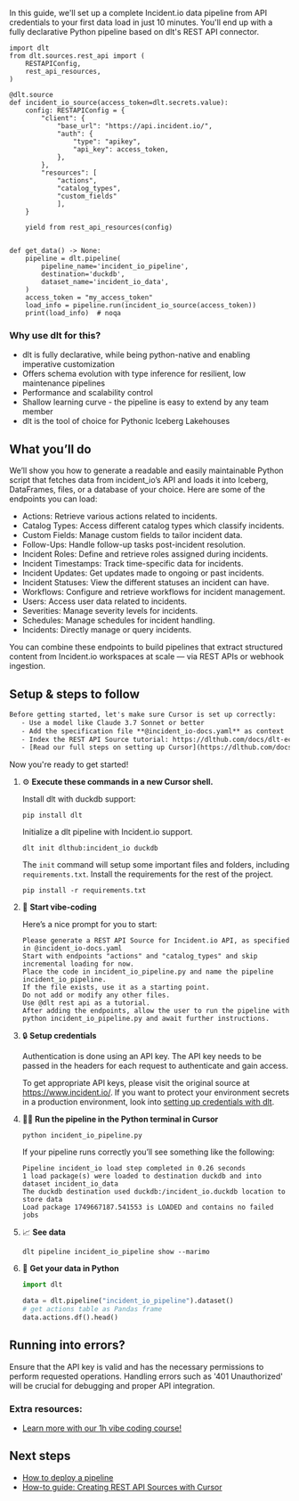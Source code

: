 In this guide, we'll set up a complete Incident.io data pipeline from API credentials to your first data load in just 10 minutes. You'll end up with a fully declarative Python pipeline based on dlt's REST API connector.

```python-outcome
import dlt
from dlt.sources.rest_api import (
    RESTAPIConfig,
    rest_api_resources,
)

@dlt.source
def incident_io_source(access_token=dlt.secrets.value):
    config: RESTAPIConfig = {
        "client": {
            "base_url": "https://api.incident.io/",
            "auth": {
                "type": "apikey",
                "api_key": access_token,
            },
        },
        "resources": [
            "actions",
            "catalog_types",
            "custom_fields"
            ],
    }

    yield from rest_api_resources(config)


def get_data() -> None:
    pipeline = dlt.pipeline(
        pipeline_name='incident_io_pipeline',
        destination='duckdb',
        dataset_name='incident_io_data', 
    )
    access_token = "my_access_token"
    load_info = pipeline.run(incident_io_source(access_token))
    print(load_info)  # noqa
```

### Why use dlt for this?

- dlt is fully declarative, while being python-native and enabling imperative customization
- Offers schema evolution with type inference for resilient, low maintenance pipelines
- Performance and scalability control
- Shallow learning curve - the pipeline is easy to extend by any team member
- dlt is the tool of choice for Pythonic Iceberg Lakehouses

## What you’ll do

We’ll show you how to generate a readable and easily maintainable Python script that fetches data from incident_io’s API and loads it into Iceberg, DataFrames, files, or a database of your choice. Here are some of the endpoints you can load:

- Actions: Retrieve various actions related to incidents.
- Catalog Types: Access different catalog types which classify incidents.
- Custom Fields: Manage custom fields to tailor incident data.
- Follow-Ups: Handle follow-up tasks post-incident resolution.
- Incident Roles: Define and retrieve roles assigned during incidents.
- Incident Timestamps: Track time-specific data for incidents.
- Incident Updates: Get updates made to ongoing or past incidents.
- Incident Statuses: View the different statuses an incident can have.
- Workflows: Configure and retrieve workflows for incident management.
- Users: Access user data related to incidents.
- Severities: Manage severity levels for incidents.
- Schedules: Manage schedules for incident handling.
- Incidents: Directly manage or query incidents.

You can combine these endpoints to build pipelines that extract structured content from Incident.io workspaces at scale — via REST APIs or webhook ingestion.

## Setup & steps to follow

```default
Before getting started, let's make sure Cursor is set up correctly:
   - Use a model like Claude 3.7 Sonnet or better
   - Add the specification file **@incident_io-docs.yaml** as context
   - Index the REST API Source tutorial: https://dlthub.com/docs/dlt-ecosystem/verified-sources/rest_api/ and add it to context as **@dlt rest api**
   - [Read our full steps on setting up Cursor](https://dlthub.com/docs/dlt-ecosystem/llm-tooling/cursor-restapi#23-configuring-cursor-with-documentation)
```

Now you're ready to get started! 

1. ⚙️ **Execute these commands in a new Cursor shell.**
    
    Install dlt with duckdb support:
    ```shell
    pip install dlt
    ```

    Initialize a dlt pipeline with Incident.io support.
    ```shell
    dlt init dlthub:incident_io duckdb
    ```

    The `init` command will setup some important files and folders, including `requirements.txt`. Install the requirements for the rest of the project.
    ```shell
    pip install -r requirements.txt
    ```
    
2. 🤠 **Start vibe-coding**
    
    Here’s a nice prompt for you to start: 
    
    ```prompt
    Please generate a REST API Source for Incident.io API, as specified in @incident_io-docs.yaml 
    Start with endpoints "actions" and "catalog_types" and skip incremental loading for now. 
    Place the code in incident_io_pipeline.py and name the pipeline incident_io_pipeline. 
    If the file exists, use it as a starting point. 
    Do not add or modify any other files. 
    Use @dlt rest api as a tutorial. 
    After adding the endpoints, allow the user to run the pipeline with python incident_io_pipeline.py and await further instructions.
    ```

    
3. 🔒 **Setup credentials** 
    
    Authentication is done using an API key. The API key needs to be passed in the headers for each request to authenticate and gain access.
    
    To get appropriate API keys, please visit the original source at https://www.incident.io/.
    If you want to protect your environment secrets in a production environment, look into [setting up credentials with dlt](https://dlthub.com/docs/walkthroughs/add_credentials).
    
4. 🏃‍♀️ **Run the pipeline in the Python terminal in Cursor**
    
    ```shell
    python incident_io_pipeline.py
    ```
    
    If your pipeline runs correctly you’ll see something like the following:
    
    ```shell
    Pipeline incident_io load step completed in 0.26 seconds
    1 load package(s) were loaded to destination duckdb and into dataset incident_io_data
    The duckdb destination used duckdb:/incident_io.duckdb location to store data
    Load package 1749667187.541553 is LOADED and contains no failed jobs
    ```
    
5. 📈 **See data**
    
    ```shell
    dlt pipeline incident_io_pipeline show --marimo
    ```
    
6. 🐍 **Get your data in Python**
    
    ```python
    import dlt

   data = dlt.pipeline("incident_io_pipeline").dataset()
   # get actions table as Pandas frame
   data.actions.df().head()
    ```

## Running into errors?

Ensure that the API key is valid and has the necessary permissions to perform requested operations. Handling errors such as '401 Unauthorized' will be crucial for debugging and proper API integration.

### Extra resources:

- [Learn more with our 1h vibe coding course!](https://www.youtube.com/watch?v=GGid70rnJuM)

## Next steps

- [How to deploy a pipeline](https://dlthub.com/docs/walkthroughs/deploy-a-pipeline)
- [How-to guide: Creating REST API Sources with Cursor](https://dlthub.com/docs/dlt-ecosystem/llm-tooling/cursor-restapi)